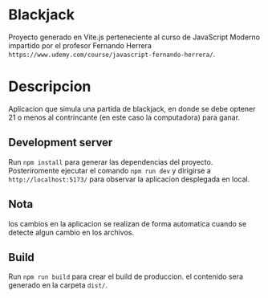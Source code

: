 # Blackjack

Proyecto generado en Vite.js perteneciente al curso de JavaScript Moderno impartido por el profesor Fernando Herrera `https://www.udemy.com/course/javascript-fernando-herrera/`.

# Descripcion

Aplicacion que simula una partida de blackjack, en donde se debe optener 21 o menos al contrincante (en este caso la computadora) para ganar.

## Development server

Run `npm install`  para generar las dependencias del proyecto.
Posteriromente ejecutar el comando `npm run dev` y dirigirse a `http://localhost:5173/` para observar la aplicacion desplegada en local.

## Nota

los cambios en la aplicacion se realizan de forma automatica cuando se detecte algun cambio en los archivos.

## Build

Run `npm run build` para crear el build de produccion. el contenido sera generado en la carpeta `dist/`.